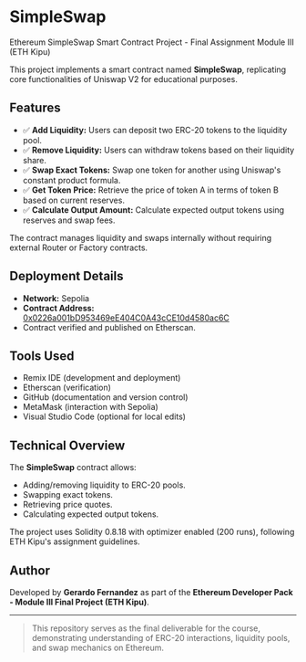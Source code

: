 # SimpleSwap

Ethereum SimpleSwap Smart Contract Project - Final Assignment Module III (ETH Kipu)

This project implements a smart contract named **SimpleSwap**, replicating core functionalities of Uniswap V2 for educational purposes.

## Features

- ✅ **Add Liquidity:** Users can deposit two ERC-20 tokens to the liquidity pool.
- ✅ **Remove Liquidity:** Users can withdraw tokens based on their liquidity share.
- ✅ **Swap Exact Tokens:** Swap one token for another using Uniswap's constant product formula.
- ✅ **Get Token Price:** Retrieve the price of token A in terms of token B based on current reserves.
- ✅ **Calculate Output Amount:** Calculate expected output tokens using reserves and swap fees.

The contract manages liquidity and swaps internally without requiring external Router or Factory contracts.

## Deployment Details

- **Network:** Sepolia
- **Contract Address:** [0x0226a001bD953469eE404C0A43cCE10d4580ac6C](https://sepolia.etherscan.io/address/0x0226a001bD953469eE404C0A43cCE10d4580ac6C#code)
- Contract verified and published on Etherscan.

## Tools Used

- Remix IDE (development and deployment)
- Etherscan (verification)
- GitHub (documentation and version control)
- MetaMask (interaction with Sepolia)
- Visual Studio Code (optional for local edits)

## Technical Overview

The **SimpleSwap** contract allows:

- Adding/removing liquidity to ERC-20 pools.
- Swapping exact tokens.
- Retrieving price quotes.
- Calculating expected output tokens.

The project uses Solidity 0.8.18 with optimizer enabled (200 runs), following ETH Kipu's assignment guidelines.

## Author

Developed by **Gerardo Fernandez** as part of the **Ethereum Developer Pack - Module III Final Project (ETH Kipu)**.

---

> This repository serves as the final deliverable for the course, demonstrating understanding of ERC-20 interactions, liquidity pools, and swap mechanics on Ethereum.
 
